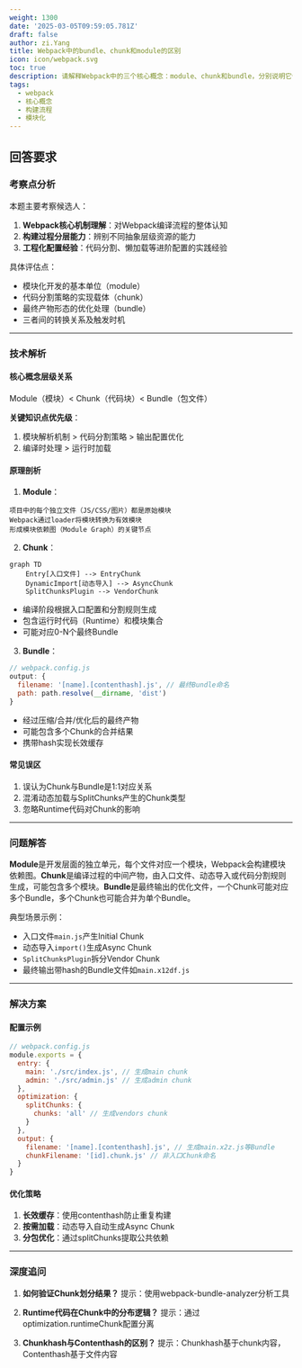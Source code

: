```yaml
---
weight: 1300
date: '2025-03-05T09:59:05.781Z'
draft: false
author: zi.Yang
title: Webpack中的bundle、chunk和module的区别
icon: icon/webpack.svg
toc: true
description: 请解释Webpack中的三个核心概念：module、chunk和bundle，分别说明它们的定义、生成时机以及在构建流程中的作用。
tags:
  - webpack
  - 核心概念
  - 构建流程
  - 模块化
---
```


## 回答要求

### 考察点分析
本题主要考察候选人：
1. **Webpack核心机制理解**：对Webpack编译流程的整体认知
2. **构建过程分层能力**：辨别不同抽象层级资源的能力
3. **工程化配置经验**：代码分割、懒加载等进阶配置的实践经验

具体评估点：
- 模块化开发的基本单位（module）
- 代码分割策略的实现载体（chunk）
- 最终产物形态的优化处理（bundle）
- 三者间的转换关系及触发时机

---

### 技术解析

#### 核心概念层级关系
Module（模块）< Chunk（代码块）< Bundle（包文件）

**关键知识点优先级**：
1. 模块解析机制 > 代码分割策略 > 输出配置优化
2. 编译时处理 > 运行时加载

#### 原理剖析
1. **Module**：
```text
项目中的每个独立文件（JS/CSS/图片）都是原始模块
Webpack通过loader将模块转换为有效模块
形成模块依赖图（Module Graph）的关键节点
```

2. **Chunk**：
```mermaid
graph TD
    Entry[入口文件] --> EntryChunk
    DynamicImport[动态导入] --> AsyncChunk
    SplitChunksPlugin --> VendorChunk
```
- 编译阶段根据入口配置和分割规则生成
- 包含运行时代码（Runtime）和模块集合
- 可能对应0-N个最终Bundle

3. **Bundle**：
```javascript
// webpack.config.js
output: {
  filename: '[name].[contenthash].js', // 最终Bundle命名
  path: path.resolve(__dirname, 'dist')
}
```
- 经过压缩/合并/优化后的最终产物
- 可能包含多个Chunk的合并结果
- 携带hash实现长效缓存

#### 常见误区
1. 误认为Chunk与Bundle是1:1对应关系
2. 混淆动态加载与SplitChunks产生的Chunk类型
3. 忽略Runtime代码对Chunk的影响

---

### 问题解答

**Module**是开发层面的独立单元，每个文件对应一个模块，Webpack会构建模块依赖图。**Chunk**是编译过程的中间产物，由入口文件、动态导入或代码分割规则生成，可能包含多个模块。**Bundle**是最终输出的优化文件，一个Chunk可能对应多个Bundle，多个Chunk也可能合并为单个Bundle。

典型场景示例：
- 入口文件`main.js`产生Initial Chunk
- 动态导入`import()`生成Async Chunk
- `SplitChunksPlugin`拆分Vendor Chunk
- 最终输出带hash的Bundle文件如`main.x12df.js`

---

### 解决方案

#### 配置示例
```javascript
// webpack.config.js
module.exports = {
  entry: {
    main: './src/index.js', // 生成main chunk
    admin: './src/admin.js' // 生成admin chunk
  },
  optimization: {
    splitChunks: {
      chunks: 'all' // 生成vendors chunk
    }
  },
  output: {
    filename: '[name].[contenthash].js', // 生成main.x2z.js等Bundle
    chunkFilename: '[id].chunk.js' // 非入口Chunk命名
  }
}
```

#### 优化策略
1. **长效缓存**：使用contenthash防止重复构建
2. **按需加载**：动态导入自动生成Async Chunk
3. **分包优化**：通过splitChunks提取公共依赖

---

### 深度追问

1. **如何验证Chunk划分结果？**
提示：使用webpack-bundle-analyzer分析工具

2. **Runtime代码在Chunk中的分布逻辑？**
提示：通过optimization.runtimeChunk配置分离

3. **Chunkhash与Contenthash的区别？**
提示：Chunkhash基于chunk内容，Contenthash基于文件内容
